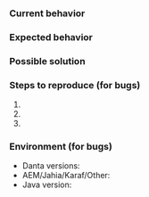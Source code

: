 ### Current behavior


### Expected behavior


### Possible solution


### Steps to reproduce (for bugs)
1.
2.
3.


### Environment (for bugs)
* Danta versions:
* AEM/Jahia/Karaf/Other:
* Java version: